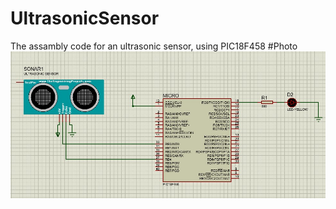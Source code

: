 # UltrasonicSensor
The assambly code for an ultrasonic sensor, using PIC18F458 
#Photo
![](https://github.com/Hassan-Al-Achek/UltrasonicSensor/blob/main/image.jpg)
